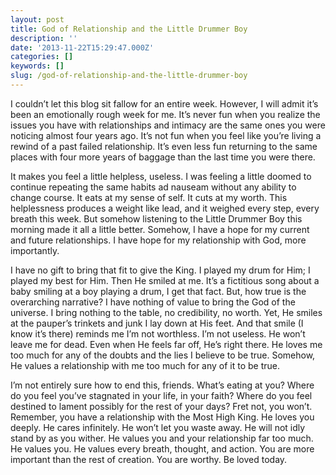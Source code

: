 ```yaml
---
layout: post
title: God of Relationship and the Little Drummer Boy
description: ''
date: '2013-11-22T15:29:47.000Z'
categories: []
keywords: []
slug: /god-of-relationship-and-the-little-drummer-boy
---
```


I couldn’t let this blog sit fallow for an entire week. However, I will admit it’s been an emotionally rough week for me. It’s never fun when you realize the issues you have with relationships and intimacy are the same ones you were noticing almost four years ago. It’s not fun when you feel like you’re living a rewind of a past failed relationship. It’s even less fun returning to the same places with four more years of baggage than the last time you were there.

It makes you feel a little helpless, useless. I was feeling a little doomed to continue repeating the same habits ad nauseam without any ability to change course. It eats at my sense of self. It cuts at my worth. This helplessness produces a weight like lead, and it weighed every step, every breath this week. But somehow listening to the Little Drummer Boy this morning made it all a little better. Somehow, I have a hope for my current and future relationships. I have hope for my relationship with God, more importantly.

I have no gift to bring that fit to give the King. I played my drum for Him; I played my best for Him. Then He smiled at me. It’s a fictitious song about a baby smiling at a boy playing a drum, I get that fact. But, how true is the overarching narrative? I have nothing of value to bring the God of the universe. I bring nothing to the table, no credibility, no worth. Yet, He smiles at the pauper’s trinkets and junk I lay down at His feet. And that smile (I know it’s there) reminds me I’m not worthless. I’m not useless. He won’t leave me for dead. Even when He feels far off, He’s right there. He loves me too much for any of the doubts and the lies I believe to be true. Somehow, He values a relationship with me too much for any of it to be true.

I’m not entirely sure how to end this, friends. What’s eating at you? Where do you feel you’ve stagnated in your life, in your faith? Where do you feel destined to lament possibly for the rest of your days? Fret not, you won’t. Remember, you have a relationship with the Most High King. He loves you deeply. He cares infinitely. He won’t let you waste away. He will not idly stand by as you wither. He values you and your relationship far too much. He values you. He values every breath, thought, and action. You are more important than the rest of creation. You are worthy. Be loved today.